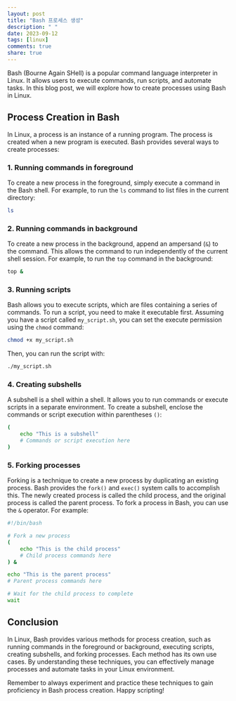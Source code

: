 ```yaml
---
layout: post
title: "Bash 프로세스 생성"
description: " "
date: 2023-09-12
tags: [linux]
comments: true
share: true
---
```


Bash (Bourne Again SHell) is a popular command language interpreter in Linux. It allows users to execute commands, run scripts, and automate tasks. In this blog post, we will explore how to create processes using Bash in Linux.

## Process Creation in Bash

In Linux, a process is an instance of a running program. The process is created when a new program is executed. Bash provides several ways to create processes:

### 1. Running commands in foreground

To create a new process in the foreground, simply execute a command in the Bash shell. For example, to run the `ls` command to list files in the current directory:

```bash
ls
```

### 2. Running commands in background

To create a new process in the background, append an ampersand (`&`) to the command. This allows the command to run independently of the current shell session. For example, to run the `top` command in the background:

```bash
top &
```

### 3. Running scripts

Bash allows you to execute scripts, which are files containing a series of commands. To run a script, you need to make it executable first. Assuming you have a script called `my_script.sh`, you can set the execute permission using the `chmod` command:

```bash
chmod +x my_script.sh
```

Then, you can run the script with:

```bash
./my_script.sh
```

### 4. Creating subshells

A subshell is a shell within a shell. It allows you to run commands or execute scripts in a separate environment. To create a subshell, enclose the commands or script execution within parentheses `()`:

```bash
(
    echo "This is a subshell"
    # Commands or script execution here
)
```

### 5. Forking processes

Forking is a technique to create a new process by duplicating an existing process. Bash provides the `fork()` and `exec()` system calls to accomplish this. The newly created process is called the child process, and the original process is called the parent process. To fork a process in Bash, you can use the `&` operator. For example:

```bash
#!/bin/bash

# Fork a new process
(
    echo "This is the child process"
    # Child process commands here
) &

echo "This is the parent process"
# Parent process commands here

# Wait for the child process to complete
wait
```

## Conclusion

In Linux, Bash provides various methods for process creation, such as running commands in the foreground or background, executing scripts, creating subshells, and forking processes. Each method has its own use cases. By understanding these techniques, you can effectively manage processes and automate tasks in your Linux environment.

Remember to always experiment and practice these techniques to gain proficiency in Bash process creation. Happy scripting!
